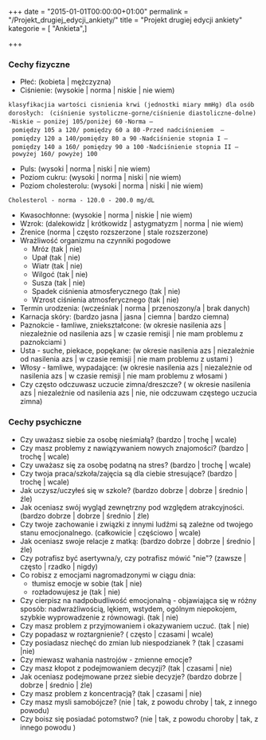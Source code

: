 +++
date = "2015-01-01T00:00:00+01:00"
permalink = "/Projekt_drugiej_edycji_ankiety/"
title = "Projekt drugiej edycji ankiety"
kategorie = [ "Ankieta",]

+++

### Cechy fizyczne

-   Płeć: (kobieta | mężczyzna)
-   Ciśnienie: (wysokie | norma | niskie | nie wiem)

`klasyfikacjia wartości cisnienia krwi (jednostki miary mmHg) dla osób dorosłych:`
` (ciśnienie systoliczne-gorne/ciśnienie diastoliczne-dolne)`
`-Niskie – poniżej 105/poniżej 60`
`-Norma – pomiędzy 105 a 120/ pomiędzy 60 a 80`
`-Przed nadciśnieniem  – pomiędzy 120 a 140/pomiędzy 80 a 90`
`-Nadciśnienie stopnia I – pomiędzy 140 a 160/ pomiędzy 90 a 100`
`-Nadciśnienie stopnia II – powyżej 160/ powyżej 100`

-   Puls: (wysoki | norma | niski | nie wiem)
-   Poziom cukru: (wysoki | norma | niski | nie wiem)
-   Poziom cholesterolu: (wysoki | norma | niski | nie wiem)

`Cholesterol - norma - 120.0 - 200.0 mg/dL`

-   Kwasochłonne: (wysokie | norma | niskie | nie wiem)
-   Wzrok: (dalekowidz | krótkowidz | astygmatyzm | norma | nie wiem)
-   Źrenice (norma | często rozszerzone | stale rozszerzone)
-   Wrażliwość organizmu na czynniki pogodowe
    -   Mróz (tak | nie)
    -   Upał (tak | nie)
    -   Wiatr (tak | nie)
    -   Wilgoć (tak | nie)
    -   Susza (tak | nie)
    -   Spadek ciśnienia atmosferycznego (tak | nie)
    -   Wzrost ciśnienia atmosferycznego (tak | nie)
-   Termin urodzenia: (wcześniak | norma | przenoszony/a | brak danych)
-   Karnacja skóry: (bardzo jasna | jasna | ciemna | bardzo ciemna)
-   Paznokcie - łamliwe, zniekształcone: (w okresie nasilenia azs | niezależnie od nasilenia azs | w czasie remisji | nie mam problemu z paznokciami )
-   Usta - suche, piekace, popękane: (w okresie nasilenia azs | niezależnie od nasilenia azs | w czasie remisji | nie mam problemu z ustami )
-   Włosy - łamliwe, wypadające: (w okresie nasilenia azs | niezależnie od nasilenia azs | w czasie remisji | nie mam problemu z włosami )
-   Czy często odczuwasz uczucie zimna/dreszcze? ( w okresie nasilenia azs | niezależnie od nasilenia azs | nie, nie odczuwam częstego uczucia zimna)

### Cechy psychiczne

-   Czy uważasz siebie za osobę nieśmiałą? (bardzo | trochę | wcale)
-   Czy masz problemy z nawiązywaniem nowych znajomości? (bardzo | trochę | wcale)
-   Czy uważasz się za osobę podatną na stres? (bardzo | trochę | wcale)
-   Czy twoja praca/szkoła/zajęcia są dla ciebie stresujące? (bardzo | trochę | wcale)
-   Jak uczysz/uczyłeś się w szkole? (bardzo dobrze | dobrze | średnio | źle)
-   Jak oceniasz swój wygląd zewnętrzny pod względem atrakcyjności. (bardzo dobrze | dobrze | średnio | źle)
-   Czy twoje zachowanie i związki z innymi ludźmi są zależne od twojego stanu emocjonalnego. (całkowicie | częściowo | wcale)
-   Jak oceniasz swoje relacje z matką: (bardzo dobrze | dobrze | średnio | źle)
-   Czy potrafisz być asertywna/y, czy potrafisz mówić "nie"? (zawsze | często | rzadko | nigdy)
-   Co robisz z emocjami nagromadzonymi w ciągu dnia:
    -   tłumisz emocje w sobie (tak | nie)
    -   rozładowujesz je (tak | nie)
-   Czy cierpisz na nadpobudliwość emocjonalną - objawiająca się w różny sposób: nadwrażliwością, lękiem, wstydem, ogólnym niepokojem, szybkie wyprowadzenie z równowagi. (tak | nie)
-   Czy masz problem z przyjmowaniem i okazywaniem uczuć. (tak | nie)
-   Czy popadasz w roztargnienie? ( często | czasami | wcale)
-   Czy posiadasz niechęć do zmian lub niespodzianek ? (tak | czasami |nie)
-   Czy miewasz wahania nastrojów - zmienne emocje?
-   Czy masz kłopot z podejmowaniem decyzji? (tak | czasami | nie)
-   Jak oceniasz podejmowane przez siebie decyzje? (bardzo dobrze | dobrze | średnio | źle)
-   Czy masz problem z koncentracją? (tak | czasami | nie)
-   Czy masz mysli samobójcze? (nie | tak, z powodu chroby | tak, z innego powodu)
-   Czy boisz się posiadać potomstwo? (nie | tak, z powodu choroby | tak, z innego powodu )
